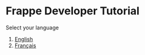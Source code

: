 # Frappe Developer Tutorial

Select your language

1. [English]({{docs_base_url}}/user/en)
1. [Français]({{docs_base_url}}/user/fr)

